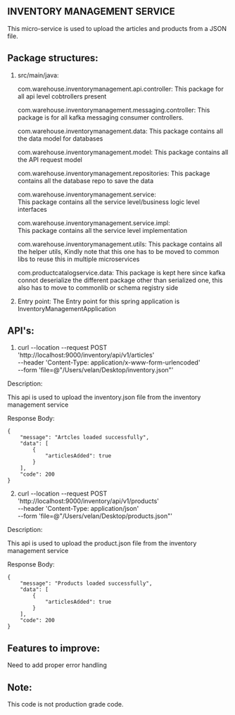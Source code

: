 INVENTORY MANAGEMENT SERVICE
---

This micro-service is used to upload the articles and products from a JSON file.

Package structures:
---
1. src/main/java:

     com.warehouse.inventorymanagement.api.controller:
       This package for all api level cobtrollers present
       
     com.warehouse.inventorymanagement.messaging.controller:
       This package is for all kafka messaging consumer controllers.
       
     com.warehouse.inventorymanagement.data:
       This package contains all the data model for databases
       
     com.warehouse.inventorymanagement.model:
       This package contains all the API request model
       
     com.warehouse.inventorymanagement.repositories:
       This package contains all the database repo to save the data
       
     com.warehouse.inventorymanagement.service:   
       This package contains all the service level/business logic level interfaces
       
     com.warehouse.inventorymanagement.service.impl:     
        This package contains all the service level implementation
        
     com.warehouse.inventorymanagement.utils:
        This package contains all the helper utils, Kindly note that this one has to be moved to common libs to reuse this in multiple microservices
        
      com.productcatalogservice.data:
         This package is kept here since kafka connot deserialize the different package other than serialized one, this also has to move to commonlib or schema registry side
         
         
         
2. Entry point:
   The Entry point for this spring application is InventoryManagementApplication
   
   
API's:
---

1. curl --location --request POST 'http://localhost:9000/inventory/api/v1/articles' \
--header 'Content-Type: application/x-www-form-urlencoded' \
--form 'file=@"/Users/velan/Desktop/inventory.json"'

Description:

  This api is used to upload the inventory.json file from the inventory management service
  
Response Body:

```
{
    "message": "Artcles loaded successfully",
    "data": [
        {
            "articlesAdded": true
        }
    ],
    "code": 200
}
```


2. curl --location --request POST 'http://localhost:9000/inventory/api/v1/products' \
--header 'Content-Type: application/json' \
--form 'file=@"/Users/velan/Desktop/products.json"'

Description:

  This api is used to upload the product.json file from the inventory management service
  
Response Body:

```
{
    "message": "Products loaded successfully",
    "data": [
        {
            "articlesAdded": true
        }
    ],
    "code": 200
}
```

Features to improve:
---
Need to add proper error handling



Note:
---
This code is not production grade code.
        